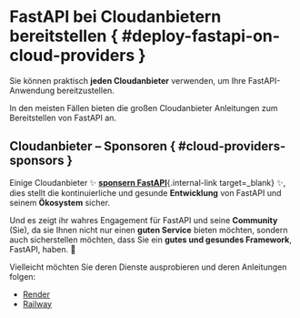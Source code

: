 # FastAPI bei Cloudanbietern bereitstellen { #deploy-fastapi-on-cloud-providers }

Sie können praktisch **jeden Cloudanbieter** verwenden, um Ihre FastAPI-Anwendung bereitzustellen.

In den meisten Fällen bieten die großen Cloudanbieter Anleitungen zum Bereitstellen von FastAPI an.

## Cloudanbieter – Sponsoren { #cloud-providers-sponsors }

Einige Cloudanbieter ✨ [**sponsern FastAPI**](../help-fastapi.md#sponsor-the-author){.internal-link target=_blank} ✨, dies stellt die kontinuierliche und gesunde **Entwicklung** von FastAPI und seinem **Ökosystem** sicher.

Und es zeigt ihr wahres Engagement für FastAPI und seine **Community** (Sie), da sie Ihnen nicht nur einen **guten Service** bieten möchten, sondern auch sicherstellen möchten, dass Sie ein **gutes und gesundes Framework**, FastAPI, haben. 🙇

Vielleicht möchten Sie deren Dienste ausprobieren und deren Anleitungen folgen:

* <a href="https://docs.render.com/deploy-fastapi?utm_source=deploydoc&utm_medium=referral&utm_campaign=fastapi" class="external-link" target="_blank">Render</a>
* <a href="https://docs.railway.com/guides/fastapi?utm_medium=integration&utm_source=docs&utm_campaign=fastapi" class="external-link" target="_blank">Railway</a>

